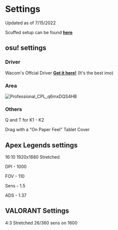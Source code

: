 # Settings

Updated as of 7/15/2022

Scuffed setup can be found <b><a href="gear.md">here</a></b>
  
## osu! settings

### Driver
Wacom's Offcial Driver <b><a href="https://www.wacom.com/en-us/support/product-support/drivers">Get it here!</a></b> (It's the best imo)

### Area 
![Professional_CPL_q6mxDQS4HB](https://user-images.githubusercontent.com/68185772/179213123-b3110785-b84a-47d3-beec-0c9cc679741b.png)

### Others
Q and T for K1 - K2
  
Drag with a "On Paper Feel" Tablet Cover

## Apex Legends settings

16:10
1920x1680 Stretched

DPI - 1000

FOV - 110

Sens - 1.5

ADS - 1.37

## VALORANT Settings
4:3 Stretched
26/360 sens on 1600
